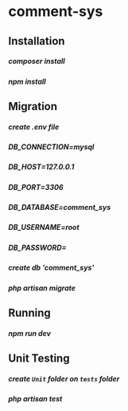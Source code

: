 # comment-sys
 
## Installation
##### composer install
##### npm install 

## Migration
##### create .env file 
##### DB_CONNECTION=mysql
##### DB_HOST=127.0.0.1
##### DB_PORT=3306
##### DB_DATABASE=comment_sys
##### DB_USERNAME=root
##### DB_PASSWORD=
##### create db 'comment_sys'
##### php artisan migrate

## Running
##### npm run dev

## Unit Testing
##### create `Unit` folder on `tests` folder
##### php artisan test
